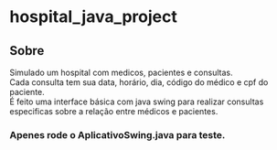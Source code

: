 # hospital_java_project

## Sobre
Simulado um hospital com medicos, pacientes e consultas.  
Cada consulta tem sua data, horário, dia, código do médico e cpf do paciente.  
É feito uma interface básica com java swing para realizar consultas especificas sobre a relação entre médicos e pacientes.

### Apenes rode o AplicativoSwing.java para teste.
